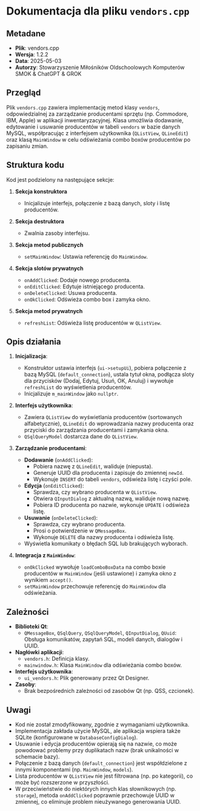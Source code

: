# Dokumentacja dla pliku `vendors.cpp`

## Metadane
- **Plik**: vendors.cpp
- **Wersja**: 1.2.2
- **Data**: 2025-05-03
- **Autorzy**: Stowarzyszenie Miłośników Oldschoolowych Komputerów SMOK & ChatGPT & GROK

## Przegląd
Plik `vendors.cpp` zawiera implementację metod klasy `vendors`, odpowiedzialnej za zarządzanie producentami sprzętu (np. Commodore, IBM, Apple) w aplikacji inwentaryzacyjnej. Klasa umożliwia dodawanie, edytowanie i usuwanie producentów w tabeli `vendors` w bazie danych MySQL, współpracując z interfejsem użytkownika (`QListView`, `QLineEdit`) oraz klasą `MainWindow` w celu odświeżania combo boxów producentów po zapisaniu zmian.

## Struktura kodu
Kod jest podzielony na następujące sekcje:

1. **Sekcja konstruktora**  
   - Inicjalizuje interfejs, połączenie z bazą danych, sloty i listę producentów.

2. **Sekcja destruktora**  
   - Zwalnia zasoby interfejsu.

3. **Sekcja metod publicznych**  
   - `setMainWindow`: Ustawia referencję do `MainWindow`.

4. **Sekcja slotów prywatnych**  
   - `onAddClicked`: Dodaje nowego producenta.
   - `onEditClicked`: Edytuje istniejącego producenta.
   - `onDeleteClicked`: Usuwa producenta.
   - `onOkClicked`: Odświeża combo box i zamyka okno.

5. **Sekcja metod prywatnych**  
   - `refreshList`: Odświeża listę producentów w `QListView`.

## Opis działania
1. **Inicjalizacja**:
   - Konstruktor ustawia interfejs (`ui->setupUi`), pobiera połączenie z bazą MySQL (`default_connection`), ustala tytuł okna, podłącza sloty dla przycisków (Dodaj, Edytuj, Usuń, OK, Anuluj) i wywołuje `refreshList` do wyświetlenia producentów.
   - Inicjalizuje `m_mainWindow` jako `nullptr`.

2. **Interfejs użytkownika**:
   - Zawiera `QListView` do wyświetlania producentów (sortowanych alfabetycznie), `QLineEdit` do wprowadzania nazwy producenta oraz przyciski do zarządzania producentami i zamykania okna.
   - `QSqlQueryModel` dostarcza dane do `QListView`.

3. **Zarządzanie producentami**:
   - **Dodawanie** (`onAddClicked`):
     - Pobiera nazwę z `QLineEdit`, waliduje (niepusta).
     - Generuje UUID dla producenta i zapisuje do zmiennej `newId`.
     - Wykonuje `INSERT` do tabeli `vendors`, odświeża listę i czyści pole.
   - **Edycja** (`onEditClicked`):
     - Sprawdza, czy wybrano producenta w `QListView`.
     - Otwiera `QInputDialog` z aktualną nazwą, waliduje nową nazwę.
     - Pobiera ID producenta po nazwie, wykonuje `UPDATE` i odświeża listę.
   - **Usuwanie** (`onDeleteClicked`):
     - Sprawdza, czy wybrano producenta.
     - Prosi o potwierdzenie w `QMessageBox`.
     - Wykonuje `DELETE` dla nazwy producenta i odświeża listę.
   - Wyświetla komunikaty o błędach SQL lub brakujących wyborach.

4. **Integracja z `MainWindow`**:
   - `onOkClicked` wywołuje `loadComboBoxData` na combo boxie producentów w `MainWindow` (jeśli ustawione) i zamyka okno z wynikiem `accept()`.
   - `setMainWindow` przechowuje referencję do `MainWindow` dla odświeżania.

## Zależności
- **Biblioteki Qt**:
  - `QMessageBox`, `QSqlQuery`, `QSqlQueryModel`, `QInputDialog`, `QUuid`: Obsługa komunikatów, zapytań SQL, modeli danych, dialogów i UUID.
- **Nagłówki aplikacji**:
  - `vendors.h`: Definicja klasy.
  - `mainwindow.h`: Klasa `MainWindow` dla odświeżania combo boxów.
- **Interfejs użytkownika**:
  - `ui_vendors.h`: Plik generowany przez Qt Designer.
- **Zasoby**:
  - Brak bezpośrednich zależności od zasobów Qt (np. QSS, czcionek).

## Uwagi
- Kod nie został zmodyfikowany, zgodnie z wymaganiami użytkownika.
- Implementacja zakłada użycie MySQL, ale aplikacja wspiera także SQLite (konfigurowane w `DatabaseConfigDialog`).
- Usuwanie i edycja producentów opierają się na nazwie, co może powodować problemy przy duplikatach nazw (brak unikalności w schemacie bazy).
- Połączenie z bazą danych (`default_connection`) jest współdzielone z innymi komponentami (np. `MainWindow`, `models`).
- Lista producentów w `QListView` nie jest filtrowana (np. po kategorii), co może być rozszerzone w przyszłości.
- W przeciwieństwie do niektórych innych klas słownikowych (np. `storage`), metoda `onAddClicked` poprawnie przechowuje UUID w zmiennej, co eliminuje problem nieużywanego generowania UUID.